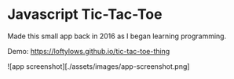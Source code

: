 # Javascript Tic-Tac-Toe

Made this small app back in 2016 as I began learning programming.

Demo: <https://loftylows.github.io/tic-tac-toe-thing>

![app screenshot][./assets/images/app-screenshot.png]
